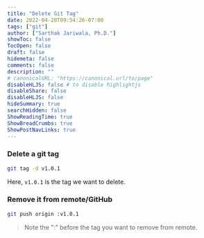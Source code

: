 ```yaml
---
title: "Delete Git Tag"
date: 2022-04-20T09:54:26-07:00
tags: ["git"]
author: ["Sarthak Jariwala, Ph.D."]
showToc: false
TocOpen: false
draft: false
hidemeta: false
comments: false
description: ""
# canonicalURL: "https://canonical.url/to/page"
disableHLJS: false # to disable highlightjs
disableShare: false
disableHLJS: false
hideSummary: true
searchHidden: false
ShowReadingTime: true
ShowBreadCrumbs: true
ShowPostNavLinks: true
---
```


### Delete a git tag

```bash
git tag -d v1.0.1
```

Here, `v1.0.1` is the tag we want to delete.

### Remove it from remote/GitHub

```bash
git push origin :v1.0.1
```

> Note the ":" before the tag you want to remove from remote.
